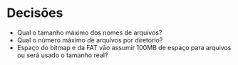 # Decisões
- Qual o tamanho máximo dos nomes de arquivos?
- Qual o número máximo de arquivos por diretório?
- Espaço do bitmap e da FAT vão assumir 100MB de espaço para arquivos ou
  será usado o tamanho real?
